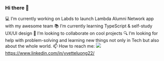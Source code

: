 ### Hi there 👋 


💻 I’m currently working on  Labds to launch Lambda Alumni Network app with my awesome team 
📚 I’m currently learning TypeScript & self-study UX/UI design 
📌 I’m looking to collaborate on cool projects 
🔍 I’m looking for help with problem-solving and learning new things not only in Tech but also about the whole world. 
 📫 How to reach me:
 <img src="https://img.icons8.com/windows/32/000000/linkedin.png"/> https://www.linkedin.com/in/yvetteluong22/


